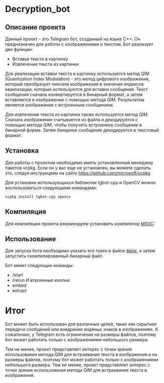 # Decryption_bot

## Описание проекта
Данный проект - это Telegram бот, созданный на языке C++. Он предназначен для работы с изображениями и текстом. Бот реализует две функции:

* Вставка текста в картинку
* Извлечение текста из картинки

Для реализации вставки текста в картинку используется метод QIM (Quantization Index Modulation) - это метод цифрового изображения, который преобразует пиксели изображения в значения индексов квантизации, которые используются для вставки сообщения. Текст сообщения сначала конвертируется в бинарный формат, а затем вставляется в изображение с помощью метода QIM. Результатом является изображение с встроенным сообщением.

Для извлечения текста из картинки также используется метод QIM. Сначала изображение считывается из файла и декодируется с помощью метода QIM, чтобы получить встроенное сообщение в бинарной форме. Затем бинарное сообщение декодируется в текстовый формат.

## Установка
Для работы с проектом необходимо иметь установленный менеджер пакетов vcpkg. Если он у вас еще не установлен, вы можете сделать это, следуя инструкциям на сайте https://github.com/microsoft/vcpkg.

Для установки использующихся библиотек tgbot-cpp и OpenCV можно воспользоваться следующими командами:
```
vcpkg install tgbot-cpp opencv
```

## Компиляция
Для компиляции проекта рекомендуем установить компилятор [MSVC](https://visualstudio.microsoft.com/ru/vs/features/cplusplus/):

## Использование
Для запуска бота необходимо указать его токен в файле [фйле](https://github.com/mmmaxonchik/Decryption_bot/blob/main/Decryption_App.cpp), а затем запустить скомпилированный бинарный файл.

Бот имеет следующие команды:
- /start
- /rerun
И втроенные кнопки:
- embed
- extract

# Итог
Бот может быть использован для различных целей, таких как скрытная передача сообщений или внедрение водяных знаков в изображениях. К сожалению, у Telegram есть ограничения на размеры файлов, поэтому бот может работать только с изображениями небольшого размера. 

Тем не менее, проект представляет интерес с точки зрения использования метода QIM для встраивания текста в изображения.я на размеры файлов, поэтому бот может работать только с изображениями небольшого размера. Тем не менее, проект представляет интерес с точки зрения использования метода QIM для встраивания текста в изображения.
